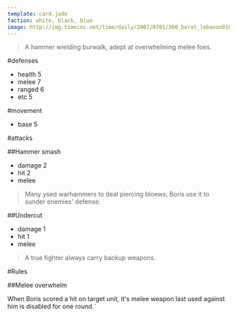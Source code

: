 ```yaml
---
template: card.jade
faction: white, black, blue
image: http://img.timeinc.net/time/daily/2007/0701/360_borat_lebanon0109.jpg
---
```



>A hammer wielding burwalk, adept at overwhelming melee foes.

#defenses
+ health 5
+ melee 7
+ ranged 6
+ etc 5

#movement
+ base 5
 
#attacks

##Hammer smash
+ damage 2
+ hit 2
+ melee

>Many ysed warhammers to deal piercing bloews, Boris use it to sunder
enemies' defense.

##Undercut
+ damage 1
+ hit 1
+ melee

>A true fighter always carry backup weapons.

#Rules

##Melee overwhelm

When Boris scored a hit on target unit, it's melee weapon last used against
him is disabled for one round.`
